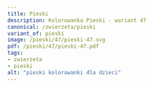 ```yaml
---
title: Pieski
description: Kolorowanka Pieski - wariant 47
canonical: /zwierzeta/pieski
variant_of: pieski
image: /pieski/47/pieski-47.svg
pdf: /pieski/47/pieski-47.pdf
tags:
- zwierzeta
- pieski
alt: "pieski kolorowanki dla dzieci"
---
```

